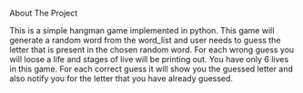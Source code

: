 About The Project

This is a simple hangman game implemented in python. This game will generate a random word from the word_list and user needs to guess the letter that is present in the chosen random word. For each wrong guess you will loose a life and stages of live will be printing out. You have only 6 lives in this game. For each correct guess it will show you the guessed letter and also notify you for the letter that you have already guessed.
